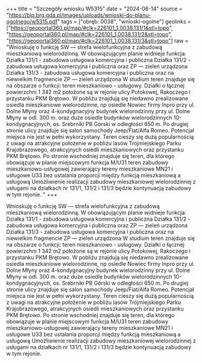 +++
title = "Szczegóły wniosku W5315"
date = "2024-06-14"
source = "https://bip.brg.gda.pl/images/uploads/wnioski-do-planu-ogolnego/w5315.pdf"
tags = ["obręb: 0038", "wnioski-ogolne"]
geolinks = ["https://geoportal360.pl/map/#clk=226101_1.0038.131/1&stl=topo", "https://geoportal360.pl/map/#clk=226101_1.0038.131/2&stl=topo", "https://geoportal360.pl/map/#clk=226101_1.0038.131/3&stl=topo"]
raw = "Wnioskuję o funkcję SW — strefa wielofunkcyjna z zabudową mieszkaniową wielorodzinną. W obowiązującym planie widnieje funkcja: Działka 131/1 - zabudowa usługowa komercyjna i publiczna Działka 131/2 - zabudowa usługowa komercyjna i publiczna oraz ZP — zieleń urządzona Działka 131/3 - zabudowa usługowa komercyjna i publiczna oraz na niewielkim fragmencie ZP — zieleń urządzona W studium teren znajduje się na obszarze o funkcji: teren mieszkaniowo - usługowy. Działki o łącznej powierzchni 1 342 m2 położone są w rejonie ulicy Potokowej, Rakoczego i przystanku PKM Brętowo. W pobliżu znajdują się niedawno zrealizowane osiedla mieszkaniowe wielorodzinne, np osiedle Nowiec firmy Inpro przy ul. Dolne Młyny oraz 4-kondygnacyjny budynek wielorodzinny przy ul. Dolne Młyny w odl. 300 m. oraz duże osiedle budynków wielorodzinnych 10-kondygnacyjnych, os. Srebrniki PB Górski w odległości 650 m. Po drugiej stronie ulicy znajduje się salon samochody Jeep/Fiat/Alfa Romeo. Potencjał miejsca nie jest w pełni wykorzystany. Teren cieszy się dużą popularnością z uwagi na atrakcyjne położenie w pobliżu lasów Trójmiejskiego Parku Krajobrazowego, atrakcyjnych osiedli mieszkaniowych oraz przystanku PKM Brętowo. Po stronie wschodniej znajduje się teren, dla którego obowiązuje w planie miejscowym funkcja M/U31 teren zabudowy mieszkaniowo-usługowej zawierający tereny mieszkaniowe MN21 i usługowe U33 bez ustalania proporcji między funkcją mieszkaniową a usługową Umożliwienie realizacji zabudowy mieszkaniowej wielorodzinnej z usługami na działkach nr 131/1, 131/2 i 131/3 będzie kontynuacją zabudowy w tym rejonie. "
+++

Wnioskuję o funkcję SW — strefa wielofunkcyjna z zabudową mieszkaniową wielorodzinną.
W obowiązującym planie widnieje funkcja:
Działka 131/1 - zabudowa usługowa komercyjna i publiczna
Działka 131/2 - zabudowa usługowa komercyjna i publiczna oraz ZP — zieleń urządzona
Działka 131/3 - zabudowa usługowa komercyjna i publiczna oraz na niewielkim fragmencie ZP — zieleń
urządzona
W studium teren znajduje się na obszarze o funkcji: teren mieszkaniowo - usługowy.
Działki o łącznej powierzchni 1 342 m2 położone są w rejonie ulicy Potokowej, Rakoczego i przystanku PKM
Brętowo.
W pobliżu znajdują się niedawno zrealizowane osiedla mieszkaniowe wielorodzinne, np osiedle Nowiec firmy
Inpro przy ul. Dolne Młyny oraz 4-kondygnacyjny budynek wielorodzinny przy ul. Dolne Młyny w odl. 300 m.
oraz duże osiedle budynków wielorodzinnych 10-kondygnacyjnych, os. Srebrniki PB Górski w odległości 650
m.
Po drugiej stronie ulicy znajduje się salon samochody Jeep/Fiat/Alfa Romeo. Potencjał miejsca nie jest w
pełni wykorzystany. Teren cieszy się dużą popularnością z uwagi na atrakcyjne położenie w pobliżu lasów
Trójmiejskiego Parku Krajobrazowego, atrakcyjnych osiedli mieszkaniowych oraz przystanku PKM Brętowo.
Po stronie wschodniej znajduje się teren, dla którego obowiązuje w planie miejscowym funkcja M/U31 teren
zabudowy mieszkaniowo-usługowej zawierający tereny mieszkaniowe MN21 i usługowe U33 bez ustalania
proporcji między funkcją mieszkaniową a usługową Umożliwienie realizacji zabudowy mieszkaniowej
wielorodzinnej z usługami na działkach nr 131/1, 131/2 i 131/3 będzie kontynuacją zabudowy w tym rejonie.



